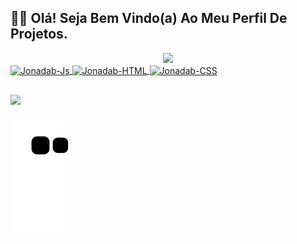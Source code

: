 ## 🖖🏻 Olá! Seja Bem Vindo(a) Ao Meu Perfil De Projetos.

<div align="center">
  <a href="https://github.com/JonadabHonorio">
  <img height="180em" src="https://github-readme-stats.vercel.app/api?username=JonadabHonorio&show_icons=true&theme=dark&include_all_commits=true&count_private=true"/>
</div> 
 
 <div style="display: inline_block"> 
    <img img align="center" alt="Jonadab-Js"  width="40" src="https://img.icons8.com/color/40/000000/javascript--v1.png"/>
    <img img align="center" alt="Jonadab-HTML"  width="40" src="https://img.icons8.com/color/40/000000/html-5--v1.png"/>
    <img img align="center" alt="Jonadab-CSS"  width="40" src="https://img.icons8.com/color/40/000000/css3.png"/>
   <!--  <img img align="center" alt="Jonadab-Node"  width="40" src="https://img.icons8.com/color/40/000000/nodejs.png"/> -->
  </div> 
  
 ##
 
 <div>
       <a href = "mailto:honoriojonadab@gmail.com"><img src="https://img.shields.io/badge/-Gmail-%23333?style=for-the-badge&logo=gmail&logoColor=white" target="_blank"></a>
  </div>
  
        
      
  
  ![Snake animation](https://github.com/JonadabHonorio/JonadabHonorio/blob/output/github-contribution-grid-snake.svg)
     
      
